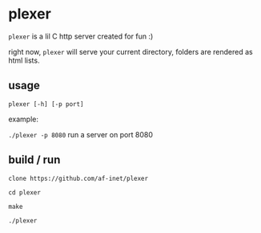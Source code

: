 # plexer

`plexer` is a lil C http server created for fun :)

right now, `plexer` will serve your current directory, folders are rendered as html lists.

## usage

```
plexer [-h] [-p port]
```

example:

`./plexer -p 8080` run a server on port 8080

## build / run

```
clone https://github.com/af-inet/plexer

cd plexer

make

./plexer
```
